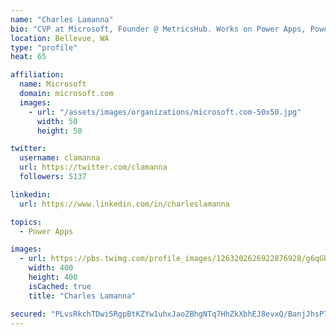 ```yaml
---
name: "Charles Lamanna"
bio: "CVP at Microsoft, Founder @ MetricsHub. Works on Power Apps, Power Automate, Power Virtual Agent, Common Data Service and Dynamics 365."
location: Bellevue, WA
type: "profile"
heat: 65

affiliation:
  name: Microsoft
  domain: microsoft.com
  images:
    - url: "/assets/images/organizations/microsoft.com-50x50.jpg"
      width: 50
      height: 50

twitter:
  username: clamanna
  url: https://twitter.com/clamanna
  followers: 5137

linkedin:
  url: https://www.linkedin.com/in/charleslamanna

topics:
  - Power Apps

images:
  - url: https://pbs.twimg.com/profile_images/1263202626922876928/g6qGbHZ-_400x400.jpg
    width: 400
    height: 400
    isCached: true
    title: "Charles Lamanna"

secured: "PLvsRkchTDwi5RgpBtKZYw1uhxJaoZBhgNTq7HhZkXbhEJ8evxQ/BanjJhsP75fa8ubHmDYNFgSdickLMImO6m1qox8EUa/S99o7sLfXHuzG9A40/1L3rH305oNjSS4QReRIBbp2iRZS+fSCCqrj0pebWwfvQRd3f0bYd+FuWKlVboDX/MttLidBWaR/BqLoBrZAKAPsYky4JAxXmIljqpycmCAt3VAG7qIn0gMX4sgBw3nEyQtZ8foOKB5q7/Z1/qIGNTZdnE2fSS20tZS743kkOQ1a7eLtHNZWPN930b3/UJ1Fi5N+Ss14LyBTssrc6gSzRHc2CwMcMxZL6JTMD1CLYBFxeyEXBjxBsJc76oVqYYpR3uCFQWT4u70Yd29Vgn4sZDLgQ3jBKiReyFUTQfxObOtg2Fez9RrR3FTZUK0=;HGgTa+WOl/R4+/PEH4Lcpw=="
---
```


